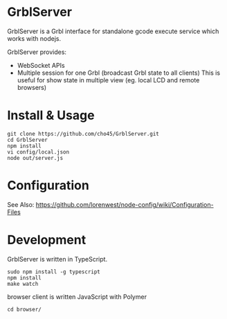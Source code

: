 GrblServer
==========

GrblServer is a Grbl interface for standalone gcode execute service which works with nodejs.

GrblServer provides:

 * WebSocket APIs
 * Multiple session for one Grbl (broadcast Grbl state to all clients)
   This is useful for show state in multiple view (eg. local LCD and remote browsers)

Install & Usage
===============

	git clone https://github.com/cho45/GrblServer.git
	cd GrblServer
	npm install
	vi config/local.json
	node out/server.js

Configuration
=============

See Also: https://github.com/lorenwest/node-config/wiki/Configuration-Files

Development
===========

GrblServer is written in TypeScript.

	sudo npm install -g typescript
	npm install
	make watch


browser client is written JavaScript with Polymer

	cd browser/
